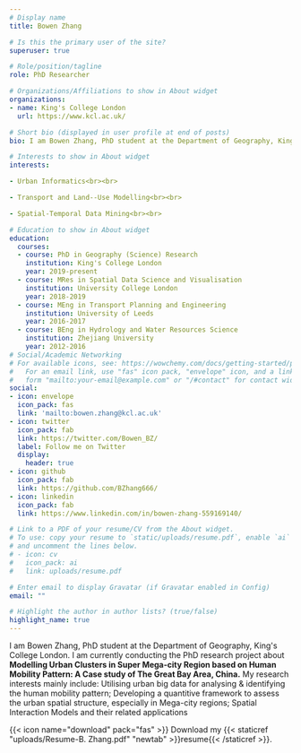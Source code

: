 ```yaml
---
# Display name
title: Bowen Zhang

# Is this the primary user of the site?
superuser: true

# Role/position/tagline
role: PhD Researcher

# Organizations/Affiliations to show in About widget
organizations:
- name: King's College London
  url: https://www.kcl.ac.uk/

# Short bio (displayed in user profile at end of posts)
bio: I am Bowen Zhang, PhD student at the Department of Geography, King's  College London.

# Interests to show in About widget
interests:

- Urban Informatics<br><br>

- Transport and Land--Use Modelling<br><br>

- Spatial-Temporal Data Mining<br><br>

# Education to show in About widget
education:
  courses:
  - course: PhD in Geography (Science) Research
    institution: King's College London
    year: 2019-present
  - course: MRes in Spatial Data Science and Visualisation
    institution: University College London
    year: 2018-2019
  - course: MEng in Transport Planning and Engineering
    institution: University of Leeds
    year: 2016-2017
  - course: BEng in Hydrology and Water Resources Science
    institution: Zhejiang University
    year: 2012-2016
# Social/Academic Networking
# For available icons, see: https://wowchemy.com/docs/getting-started/page-builder/#icons
#   For an email link, use "fas" icon pack, "envelope" icon, and a link in the
#   form "mailto:your-email@example.com" or "/#contact" for contact widget.
social:
- icon: envelope
  icon_pack: fas
  link: 'mailto:bowen.zhang@kcl.ac.uk'
- icon: twitter
  icon_pack: fab
  link: https://twitter.com/Bowen_BZ/
  label: Follow me on Twitter
  display:
    header: true
- icon: github
  icon_pack: fab
  link: https://github.com/BZhang666/
- icon: linkedin
  icon_pack: fab
  link: https://www.linkedin.com/in/bowen-zhang-559169140/

# Link to a PDF of your resume/CV from the About widget.
# To use: copy your resume to `static/uploads/resume.pdf`, enable `ai` icons in `params.toml`,
# and uncomment the lines below.
# - icon: cv
#   icon_pack: ai
#   link: uploads/resume.pdf

# Enter email to display Gravatar (if Gravatar enabled in Config)
email: ""

# Highlight the author in author lists? (true/false)
highlight_name: true
---
```


I am Bowen Zhang, PhD student at the Department of Geography, King's  College London. I am currently conducting the PhD research project about <b>Modelling Urban Clusters in Super Mega-city Region based on Human Mobility Pattern&#58; A Case study of The Great Bay Area, China.</b> My research interests mainly include&#58; Utilising urban big data for analysing & identifying the human mobility pattern; Developing a quantitive framework to assess the urban spatial structure, especially in Mega-city regions; Spatial Interaction Models and their related applications

{{< icon name="download" pack="fas" >}} Download my {{< staticref "uploads/Resume-B. Zhang.pdf" "newtab" >}}resume{{< /staticref >}}.
